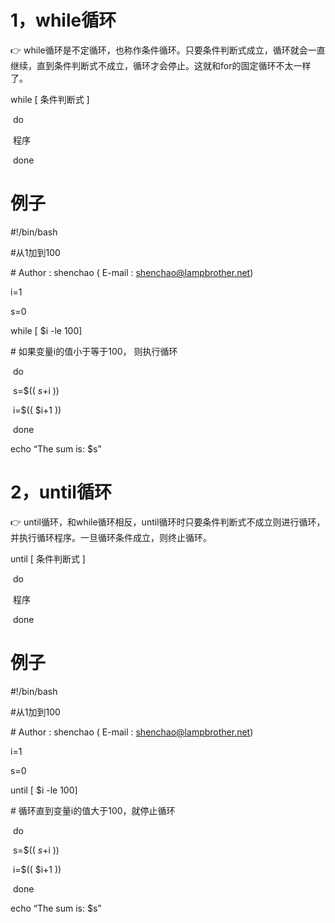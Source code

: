 # 			1，while循环

:point_right: while循环是不定循环，也称作条件循环。只要条件判断式成立，循环就会一直继续，直到条件判断式不成立，循环才会停止。这就和for的固定循环不太一样了。

while	[	条件判断式	]

​	do

​		程序

​	done

# 例子

#!/bin/bash

#从1加到100

\#	Author :  shenchao	( E-mail :  shenchao@lampbrother.net)

i=1

s=0

while [ $i -le 100]

\# 如果变量i的值小于等于100， 则执行循环

​	do

​			s=$(( $s+$i ))

​			i=$(( $i+1 ))

​	done

echo “The sum is: $s”

# 			2，until循环

:point_right: until循环，和while循环相反，until循环时只要条件判断式不成立则进行循环，并执行循环程序。一旦循环条件成立，则终止循环。

until	[	条件判断式	]

​	do

​		程序

​	done

# 例子

#!/bin/bash

#从1加到100

\#	Author :  shenchao	( E-mail :  shenchao@lampbrother.net)

i=1

s=0

until [ $i -le 100]

\# 循环直到变量i的值大于100，就停止循环

​	do

​			s=$(( $s+$i ))

​			i=$(( $i+1 ))

​	done

echo “The sum is: $s”